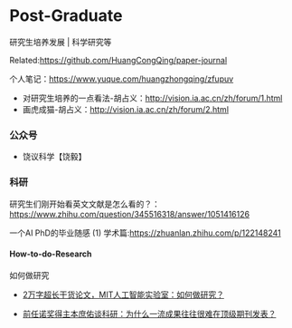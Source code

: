 # Post-Graduate
研究生培养发展 |  科学研究等

Related:https://github.com/HuangCongQing/paper-journal

个人笔记：https://www.yuque.com/huangzhongqing/zfupuv


* 对研究生培养的一点看法-胡占义：http://vision.ia.ac.cn/zh/forum/1.html
* 画虎成猫-胡占义：http://vision.ia.ac.cn/zh/forum/2.html

### 公众号
* 饶议科学【饶毅】



### 科研

研究生们刚开始看英文文献是怎么看的？：https://www.zhihu.com/question/345516318/answer/1051416126

一个AI PhD的毕业随感 (1) 学术篇:https://zhuanlan.zhihu.com/p/122148241

#### How-to-do-Research
如何做研究

* [2万字超长干货论文，MIT人工智能实验室：如何做研究？](https://mp.weixin.qq.com/s/efMClP125zQYGhgoce2_Aw)

* [前任诺奖得主本庶佑谈科研：为什么一流成果往往很难在顶级期刊发表？](https://mp.weixin.qq.com/s/0iJE5aAdFZnbbegOh3BNaw)
